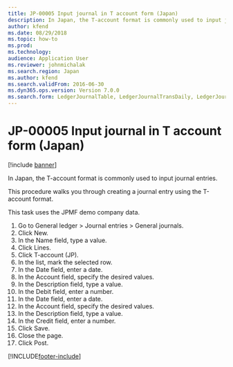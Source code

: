 ```yaml
---
title: JP-00005 Input journal in T account form (Japan)
description: In Japan, the T-account format is commonly used to input journal entries.
author: kfend
ms.date: 08/29/2018
ms.topic: how-to
ms.prod: 
ms.technology: 
audience: Application User
ms.reviewer: johnmichalak
ms.search.region: Japan
ms.author: kfend
ms.search.validFrom: 2016-06-30
ms.dyn365.ops.version: Version 7.0.0
ms.search.form: LedgerJournalTable, LedgerJournalTransDaily, LedgerJournalTransDailyTAccount
---
```

# JP-00005 Input journal in T account form (Japan)

[!include [banner](../../includes/banner.md)]

In Japan, the T-account format is commonly used to input journal entries. 



This procedure walks you through creating a journal entry using the T-account format. 



This task uses the JPMF demo company data.

1. Go to General ledger > Journal entries > General journals.
2. Click New.
3. In the Name field, type a value.
4. Click Lines.
5. Click T-account (JP).
6. In the list, mark the selected row.
7. In the Date field, enter a date.
8. In the Account field, specify the desired values.
9. In the Description field, type a value.
10. In the Debit field, enter a number.
11. In the Date field, enter a date.
12. In the Account field, specify the desired values.
13. In the Description field, type a value.
14. In the Credit field, enter a number.
15. Click Save.
16. Close the page.
17. Click Post.



[!INCLUDE[footer-include](../../../includes/footer-banner.md)]
